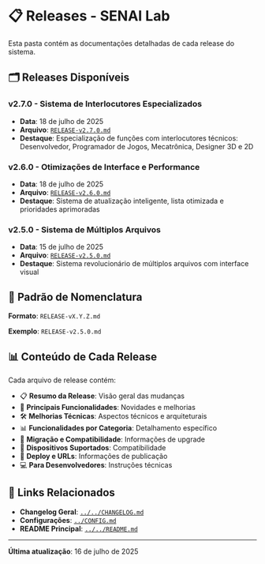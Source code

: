 # 📋 Releases - SENAI Lab

Esta pasta contém as documentações detalhadas de cada release do sistema.

## 🗂️ Releases Disponíveis

### v2.7.0 - Sistema de Interlocutores Especializados
- **Data**: 18 de julho de 2025
- **Arquivo**: [`RELEASE-v2.7.0.md`](RELEASE-v2.7.0.md)
- **Destaque**: Especialização de funções com interlocutores técnicos: Desenvolvedor, Programador de Jogos, Mecatrônica, Designer 3D e 2D

### v2.6.0 - Otimizações de Interface e Performance
- **Data**: 18 de julho de 2025
- **Arquivo**: [`RELEASE-v2.6.0.md`](RELEASE-v2.6.0.md)
- **Destaque**: Sistema de atualização inteligente, lista otimizada e prioridades aprimoradas

### v2.5.0 - Sistema de Múltiplos Arquivos
- **Data**: 15 de julho de 2025
- **Arquivo**: [`RELEASE-v2.5.0.md`](RELEASE-v2.5.0.md)
- **Destaque**: Sistema revolucionário de múltiplos arquivos com interface visual

## 📝 Padrão de Nomenclatura

**Formato**: `RELEASE-vX.Y.Z.md`

**Exemplo**: `RELEASE-v2.5.0.md`

## 📊 Conteúdo de Cada Release

Cada arquivo de release contém:

- 📋 **Resumo da Release**: Visão geral das mudanças
- 🌟 **Principais Funcionalidades**: Novidades e melhorias
- 🛠️ **Melhorias Técnicas**: Aspectos técnicos e arquiteturais
- 📊 **Funcionalidades por Categoria**: Detalhamento específico
- 🔄 **Migração e Compatibilidade**: Informações de upgrade
- 📱 **Dispositivos Suportados**: Compatibilidade
- 🚀 **Deploy e URLs**: Informações de publicação
- 💻 **Para Desenvolvedores**: Instruções técnicas

## 🔗 Links Relacionados

- **Changelog Geral**: [`../../CHANGELOG.md`](../../CHANGELOG.md)
- **Configurações**: [`../CONFIG.md`](../CONFIG.md)
- **README Principal**: [`../../README.md`](../../README.md)

---

**Última atualização**: 16 de julho de 2025
